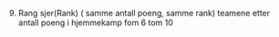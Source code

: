 
9) 
     Rang sjer(Rank) ( samme antall poeng, samme rank)  teamene etter antall poeng i hjemmekamp fom 6 tom 10